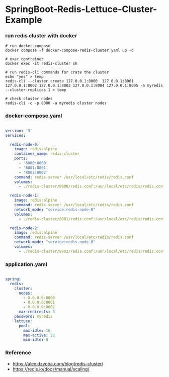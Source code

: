 # SpringBoot-Redis-Lettuce-Cluster-Example

### run redis cluster with docker 

    # run docker-compose
    docker compose -f docker-compose-redis-cluster.yaml up -d

    # exec contrainer    
    docker exec -it redis-cluster sh
    
    # run redis-cli commands for crate the cluster
    echo "yes" > temp
    redis-cli --cluster create 127.0.0.1:8000  127.0.0.1:8001  127.0.0.1:8002 127.0.0.1:8003 127.0.0.1:8004 127.0.0.1:8005 -a myredis --cluster-replicas 1 < temp

    # check cluster nodes
    redis-cli -c -p 8000 -a myredis cluster nodes


### docker-compose.yaml

```yaml

version: '3'
services:

  redis-node-0:
    image: redis:alpine
    container_name: redis-cluster
    ports:
      - '8000:8000'
      - '8001:8001'
      - '8002:8002'
    command: redis-server /usr/local/etc/redis/redis.conf
    volumes:
      - ./redis-cluster/8000/redis.conf:/usr/local/etc/redis/redis.conf

  redis-node-1:
    image: redis:alpine
    command: redis-server /usr/local/etc/redis/redis.conf
    network_mode: "service:redis-node-0"
    volumes:
      - ./redis-cluster/8001/redis.conf:/usr/local/etc/redis/redis.conf

  redis-node-2:
    image: redis:alpine
    command: redis-server /usr/local/etc/redis/redis.conf
    network_mode: "service:redis-node-0"
    volumes:
      - ./redis-cluster/8002/redis.conf:/usr/local/etc/redis/redis.conf

```

### application.yaml

````yaml

spring:
  redis:
    cluster:
      nodes:
        - 0.0.0.0:8000
        - 0.0.0.0:8001
        - 0.0.0.0:8002
      max-redirects: 3
    password: myredis
    lettuce:
      pool:
        max-idle: 16
        max-active: 32
        min-idle: 8

````

### Reference

- https://alex.dzyoba.com/blog/redis-cluster/
- https://redis.io/docs/manual/scaling/

